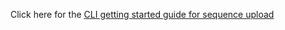 
Click here for the [CLI getting started guide for sequence upload](austrakka-cli-sequence-upload.md)
